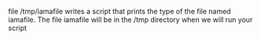 file /tmp/iamafile writes a script that prints the type of the file named iamafile. The file iamafile will be in the /tmp directory when we will run your script
